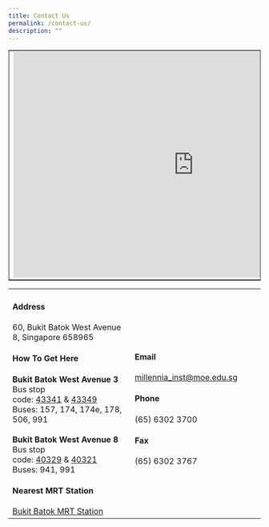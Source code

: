 ```yaml
---
title: Contact Us
permalink: /contact-us/
description: ""
---
```

<table border="1" style="border-collapse: collapse; width: 100%;">
<tbody>
<tr>
<td>
<iframe src="https://www.google.com/maps/embed?pb=!1m14!1m8!1m3!1d7977.42458905533!2d103.739303!3d1.3491298!3m2!1i1024!2i768!4f13.1!3m3!1m2!1s0x31da103ab76344c1%3A0x1aa6918212de7394!2sMillennia%20Institute!5e0!3m2!1sen!2ssg!4v1682045584098!5m2!1sen!2ssg" width="720" height="450" style="border:0;" allowfullscreen="" loading="lazy"></iframe>
</td>
</tr>
</tbody>
</table>
<table>
<tbody>
<tr>
<td style="width: 55%;">
<h4><strong>Address</strong></h4>
	60, Bukit Batok West Avenue 8, Singapore 658965
<h4><strong>How To Get Here</strong></h4>
<b>Bukit Batok West Avenue 3</b><br>
Bus stop code:&nbsp;<a rel="noopener" href="https://www.google.com.sg/maps/place/Princess+E+Pr+Sch/@1.3502447,103.7411833,18z/data=!4m5!3m4!1s0x31da103cba08b1b5:0x9cb3c0ba628403d!8m2!3d1.3497223!4d103.741394">43341</a>&nbsp;&amp;&nbsp;<a rel="noopener" href="https://www.google.com.sg/maps/place/Opp+Princess+E+Pr+Sch/@1.3502447,103.7411833,18z/data=!4m5!3m4!1s0x31da103cb243708d:0xe88dbdae61b6cc7!8m2!3d1.3498912!4d103.7407375">43349</a><br>
Buses: 157, 174, 174e, 178, 506, 991<br><br>
<b>Bukit Batok West Avenue 8</b><br>
Bus stop code:&nbsp;<a rel="noopener" href="https://www.google.com.sg/maps/place/Millennia+Institute/@1.3503675,103.7411245,17.75z/data=!4m5!3m4!1s0x31da1024a5b180e1:0x508c1cc41bbfba8e!8m2!3d1.3509672!4d103.7396197">40329</a>&nbsp;&amp;&nbsp;<a rel="noopener" href="https://www.google.com.sg/maps/place/Dulwich+College/@1.3503675,103.7411245,17z/data=!4m12!1m6!3m5!1s0x31da1024a5b180e1:0x508c1cc41bbfba8e!2sMillennia+Institute!8m2!3d1.3509672!4d103.7396197!3m4!1s0x31da1024b8a773e3:0x565990a43b4c4417!8m2!3d1.3517428!4d103.7394742">40321</a><br>
Buses: 941, 991
<h4><strong>Nearest MRT Station</strong></h4>
<a rel="noopener" href="https://www.google.com.sg/maps/place/Millennia+Institute/@1.3480342,103.7430098,16z/data=!4m5!3m4!1s0x31da103ab76344c1:0x1aa6918212de7394!8m2!3d1.3510027!4d103.7414074">Bukit Batok MRT Station</a>
</td>
<td style="width: 35%;">
<h4><strong>Email</strong></h4>
<a href="mailto:millennia_inst@moe.edu.sg">millennia_inst@moe.edu.sg</a>
<h4><strong>Phone</strong></h4>
(65) 6302 3700
<h4><strong>Fax</strong></h4>
(65) 6302 3767
</td>
<td style="width: 10%;">
	</td>
</tr>
</tbody>
</table>